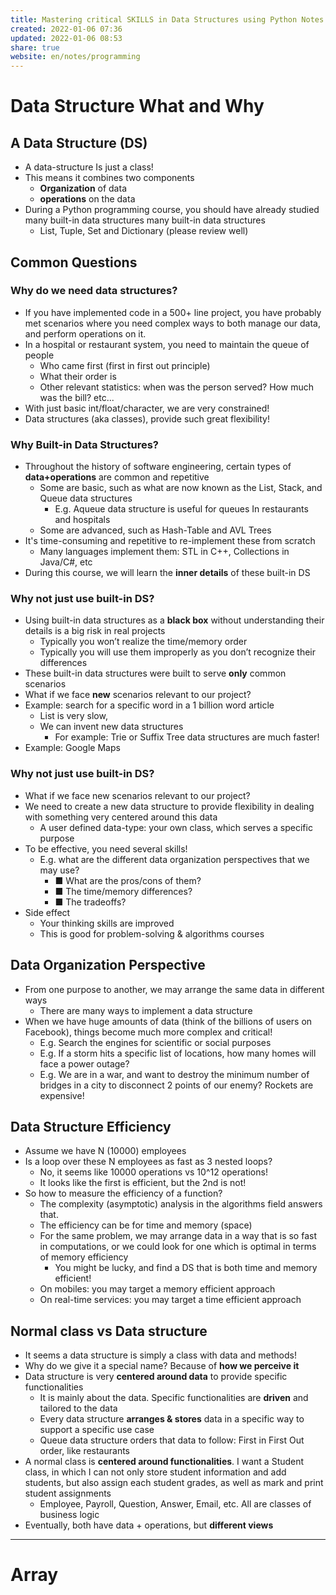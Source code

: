 ```yaml
---  
title: Mastering critical SKILLS in Data Structures using Python Notes  
created: 2022-01-06 07:36  
updated: 2022-01-06 08:53  
share: true  
website: en/notes/programming  
---  
```

  
# Data Structure What and Why  
  
## A Data Structure (DS)  
  
- A data-structure Is just a class!  
- This means it combines two components  
  - **Organization** of data  
  - **operations** on the data  
- During a Python programming course, you should have already studied many built-in data structures many built-in data structures  
  - List, Tuple, Set and Dictionary (please review well)  
  
## Common Questions  
  
### Why do we need data structures?  
  
- If you have implemented code in a 500+ line project, you have probably met scenarios where you need complex ways to both manage our data, and perform operations on it.  
- In a hospital or restaurant system, you need to maintain the queue of people  
  - Who came first (first in first out principle)  
  - What their order is  
  - Other relevant statistics: when was the person served? How much was the bill? etc...  
- With just basic int/float/character, we are very constrained!  
- Data structures (aka classes), provide such great flexibility!  
  
### Why Built-in Data Structures?  
  
- Throughout the history of software engineering, certain types of **data+operations** are common and repetitive  
  - Some are basic, such as what are now known as the List, Stack, and Queue data structures  
    - E.g. Aqueue data structure is useful for queues In restaurants and hospitals  
  - Some are advanced, such as Hash-Table and AVL Trees  
- It's time-consuming and repetitive to re-implement these from scratch  
  - Many languages implement them: STL in C++, Collections in Java/C#, etc  
- During this course, we will learn the **inner details** of these built-in DS  
  
### Why not just use built-in DS?  
  
- Using built-in data structures as a **black box** without understanding their details is a big risk in real projects  
  - Typically you won’t realize the time/memory order  
  - Typically you will use them improperly as you don’t recognize their differences  
- These built-in data structures were built to serve **only** common scenarios  
- What if we face **new** scenarios relevant to our project?  
- Example: search for a specific word in a 1 billion word article  
  - List is very slow,  
  - We can invent new data structures  
    - For example: Trie or Suffix Tree data structures are much faster!  
- Example: Google Maps  
  
### Why not just use built-in DS?  
  
- What if we face new scenarios relevant to our project?  
- We need to create a new data structure to provide flexibility in dealing with something very centered around this data  
  - A user defined data-type: your own class, which serves a specific purpose  
- To be effective, you need several skills!  
  - E.g. what are the different data organization perspectives that we may use?  
    - ■ What are the pros/cons of them?  
    - ■ The time/memory differences?  
    - ■ The tradeoffs?  
- Side effect  
  - Your thinking skills are improved  
  - This is good for problem-solving & algorithms courses  
  
## Data Organization Perspective  
  
- From one purpose to another, we may arrange the same data in different ways  
  - There are many ways to implement a data structure  
- When we have huge amounts of data (think of the billions of users on Facebook), things become much more complex and critical!  
  - E.g. Search the engines for scientific or social purposes  
  - E.g. If a storm hits a specific list of locations, how many homes will face a power outage?  
  - E.g. We are in a war, and want to destroy the minimum number of bridges in a city to disconnect 2 points of our enemy? Rockets are expensive!  
  
## Data Structure Efficiency  
  
- Assume we have N (10000) employees  
- Is a loop over these N employees as fast as 3 nested loops?  
  - No, it seems like 10000 operations vs 10^12 operations!  
  - It looks like the first is efficient, but the 2nd is not!  
- So how to measure the efficiency of a function?  
  - The complexity (asymptotic) analysis in the algorithms field answers that.  
  - The efficiency can be for time and memory (space)  
  - For the same problem, we may arrange data in a way that is so fast in computations, or we could look for one which is optimal in terms of memory efficiency  
    - You might be lucky, and find a DS that is both time and memory efficient!  
  - On mobiles: you may target a memory efficient approach  
  - On real-time services: you may target a time efficient approach  
  
## Normal class vs Data structure  
  
- It seems a data structure is simply a class with data and methods!  
- Why do we give it a special name? Because of **how we perceive it**  
- Data structure is very **centered around data** to provide specific functionalities  
  - It is mainly about the data. Specific functionalities are **driven** and tailored to the data  
  - Every data structure **arranges & stores** data in a specific way to support a specific use case  
  - Queue data structure orders that data to follow: First in First Out order, like restaurants  
- A normal class is **centered around functionalities**. I want a Student class, in which I can not only store student information and add students, but also assign each student grades, as well as mark and print student assignments  
  - Employee, Payroll, Question, Answer, Email, etc. All are classes of business logic  
- Eventually, both have data + operations, but **different views**  
  
---  
  
# Array  
